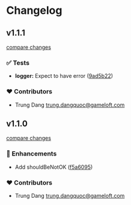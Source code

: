 # Changelog


## v1.1.1

[compare changes](https://github.com/namesmt/starter-ts/compare/v1.1.0...v1.1.1)

### ✅ Tests

- **logger:** Expect to have error ([9ad5b22](https://github.com/namesmt/starter-ts/commit/9ad5b22))

### ❤️ Contributors

- Trung Dang <trung.dangquoc@gameloft.com>

## v1.1.0

[compare changes](https://github.com/namesmt/starter-ts/compare/v1.0.0...v1.1.0)

### 🚀 Enhancements

- Add shouldBeNotOK ([f5a6095](https://github.com/namesmt/starter-ts/commit/f5a6095))

### ❤️ Contributors

- Trung Dang <trung.dangquoc@gameloft.com>

